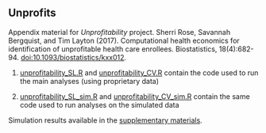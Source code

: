 ## Unprofits
Appendix material for *Unprofitability* project. 
Sherri Rose, Savannah Bergquist, and Tim Layton (2017). Computational health economics for identification of unprofitable health care enrollees. Biostatistics, 18(4):682-94. [doi:10.1093/biostatistics/kxx012](https://academic.oup.com/biostatistics/article-lookup/doi/10.1093/biostatistics/kxx012).

1. [unprofitability_SL.R](https://github.com/sl-bergquist/unprofits/blob/master/unprofitability_SL.R) and [unprofitability_CV.R](https://github.com/sl-bergquist/unprofits/blob/master/unprofitability_CV.R) contain the code used to run the main analyses (using proprietary data)

2. [unprofitability_SL_sim.R](https://github.com/sl-bergquist/unprofits/blob/master/unprofitability_SL_sim.R) and [unprofitability_CV_sim.R](https://github.com/sl-bergquist/unprofits/blob/master/unprofitability_CV_sim.R) contain the same code used to run analyses on the simulated data

<!--- 3. [df_sim.csv](https://github.com/sl-bergquist/unprofits/blob/master/df_sim.csv) and [df_sim_250.csv](https://github.com/sl-bergquist/unprofits/blob/master/df_sim_250.csv) contain simulated data sets (2,006,126 and 250,000 observations, respectively) --->

<!--- 3. [Two simulated data sets](dropbox link -- needs to be one outside of Evil Insurers Draft (or change name of that)) are available for download. df_sim.csv contains 2,006,126 observations, and df_sim_250.csv contains 250,000 observations. --->

Simulation results available in the [supplementary materials](https://academic.oup.com/biostatistics/article-lookup/doi/10.1093/biostatistics/kxx012#63806114). 
